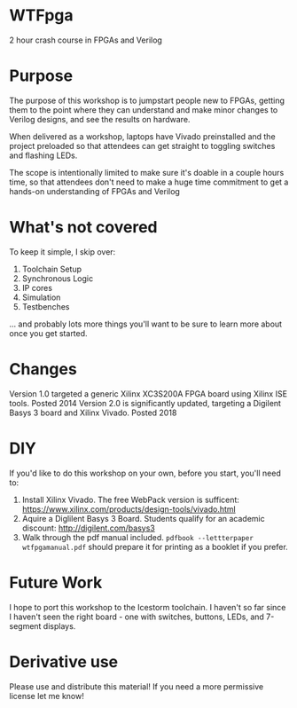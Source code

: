 WTFpga
======
2 hour crash course in FPGAs and Verilog

Purpose
=======
The purpose of this workshop is to jumpstart people new to FPGAs, getting them to the point where they can understand and make minor changes to Verilog designs, and see the results on hardware.

When delivered as a workshop, laptops have Vivado preinstalled and the project preloaded so that attendees can get straight to toggling switches and flashing LEDs.

The scope is intentionally limited to make sure it's doable in a couple hours time, so that attendees don't need to make a huge time commitment to get a hands-on understanding of FPGAs and Verilog

What's not covered
==================
To keep it simple, I skip over:
1. Toolchain Setup
2. Synchronous Logic
3. IP cores
4. Simulation
5. Testbenches

... and probably lots more things you'll want to be sure to learn more about once you get started.

Changes
=======
Version 1.0 targeted a generic Xilinx XC3S200A FPGA board using Xilinx ISE tools. Posted 2014
Version 2.0 is significantly updated, targeting a Digilent Basys 3 board and Xilinx Vivado. Posted 2018

DIY
===
If you'd like to do this workshop on your own, before you start, you'll need to:
1. Install Xilinx Vivado. The free WebPack version is sufficent: https://www.xilinx.com/products/design-tools/vivado.html
2. Aquire a Diglilent Basys 3 Board. Students qualify for an academic discount: http://digilent.com/basys3
3. Walk through the pdf manual included. `pdfbook --lettterpaper wtfpgamanual.pdf` should prepare it for printing as a booklet if you prefer.

Future Work
===========
I hope to port this workshop to the Icestorm toolchain. I haven't so far since I haven't seen the right board - one with switches, buttons, LEDs, and 7-segment displays.

Derivative use
==============
Please use and distribute this material! If you need a more permissive license let me know!
